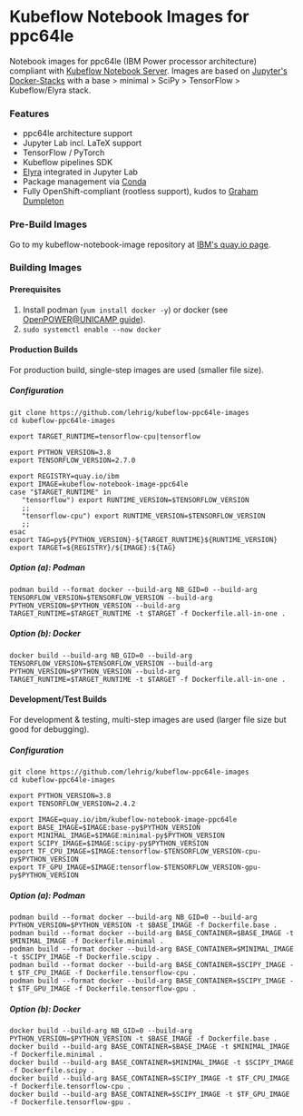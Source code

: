 # Kubeflow Notebook Images for ppc64le

Notebook images for ppc64le (IBM Power processor architecture) compliant with [Kubeflow Notebook Server](https://www.kubeflow.org/docs/notebooks/).
Images are based on [Jupyter's Docker-Stacks](https://github.com/jupyter/docker-stacks) with a base > minimal > SciPy > TensorFlow > Kubeflow/Elyra stack.

### Features
- ppc64le architecture support
- Jupyter Lab incl. LaTeX support
- TensorFlow / PyTorch
- Kubeflow pipelines SDK
- [Elyra](https://github.com/elyra-ai/elyra) integrated in Jupyter Lab
- Package management via [Conda](https://docs.conda.io)
- Fully OpenShift-compliant (rootless support), kudos to [Graham Dumpleton](https://www.openshift.com/blog/jupyter-on-openshift-part-6-running-as-an-assigned-user-id)

### Pre-Build Images
Go to my kubeflow-notebook-image repository at [IBM's quay.io page](https://quay.io/repository/ibm/kubeflow-notebook-image-ppc64le?tab=tags).

### Building Images

#### Prerequisites
1. Install podman (`yum install docker -y`) or docker (see [OpenPOWER@UNICAMP guide](https://openpower.ic.unicamp.br/post/installing-docker-from-repository/)).
2. `sudo systemctl enable --now docker`

#### Production Builds
For production build, single-step images are used (smaller file size).

##### Configuration
```
git clone https://github.com/lehrig/kubeflow-ppc64le-images
cd kubeflow-ppc64le-images

export TARGET_RUNTIME=tensorflow-cpu|tensorflow

export PYTHON_VERSION=3.8
export TENSORFLOW_VERSION=2.7.0

export REGISTRY=quay.io/ibm
export IMAGE=kubeflow-notebook-image-ppc64le
case "$TARGET_RUNTIME" in
   "tensorflow") export RUNTIME_VERSION=$TENSORFLOW_VERSION
   ;;
   "tensorflow-cpu") export RUNTIME_VERSION=$TENSORFLOW_VERSION
   ;;
esac
export TAG=py${PYTHON_VERSION}-${TARGET_RUNTIME}${RUNTIME_VERSION}
export TARGET=${REGISTRY}/${IMAGE}:${TAG}
```

##### Option (a): Podman
```
podman build --format docker --build-arg NB_GID=0 --build-arg TENSORFLOW_VERSION=$TENSORFLOW_VERSION --build-arg PYTHON_VERSION=$PYTHON_VERSION --build-arg TARGET_RUNTIME=$TARGET_RUNTIME -t $TARGET -f Dockerfile.all-in-one .
```

##### Option (b): Docker
```
docker build --build-arg NB_GID=0 --build-arg TENSORFLOW_VERSION=$TENSORFLOW_VERSION --build-arg PYTHON_VERSION=$PYTHON_VERSION --build-arg TARGET_RUNTIME=$TARGET_RUNTIME -t $TARGET -f Dockerfile.all-in-one .
```

#### Development/Test Builds
For development & testing, multi-step images are used (larger file size but good for debugging).

##### Configuration
```
git clone https://github.com/lehrig/kubeflow-ppc64le-images
cd kubeflow-ppc64le-images

export PYTHON_VERSION=3.8
export TENSORFLOW_VERSION=2.4.2

export IMAGE=quay.io/ibm/kubeflow-notebook-image-ppc64le
export BASE_IMAGE=$IMAGE:base-py$PYTHON_VERSION
export MINIMAL_IMAGE=$IMAGE:minimal-py$PYTHON_VERSION
export SCIPY_IMAGE=$IMAGE:scipy-py$PYTHON_VERSION
export TF_CPU_IMAGE=$IMAGE:tensorflow-$TENSORFLOW_VERSION-cpu-py$PYTHON_VERSION
export TF_GPU_IMAGE=$IMAGE:tensorflow-$TENSORFLOW_VERSION-gpu-py$PYTHON_VERSION
```

##### Option (a): Podman
```
podman build --format docker --build-arg NB_GID=0 --build-arg PYTHON_VERSION=$PYTHON_VERSION -t $BASE_IMAGE -f Dockerfile.base .
podman build --format docker --build-arg BASE_CONTAINER=$BASE_IMAGE -t $MINIMAL_IMAGE -f Dockerfile.minimal .
podman build --format docker --build-arg BASE_CONTAINER=$MINIMAL_IMAGE -t $SCIPY_IMAGE -f Dockerfile.scipy .
podman build --format docker --build-arg BASE_CONTAINER=$SCIPY_IMAGE -t $TF_CPU_IMAGE -f Dockerfile.tensorflow-cpu .
podman build --format docker --build-arg BASE_CONTAINER=$SCIPY_IMAGE -t $TF_GPU_IMAGE -f Dockerfile.tensorflow-gpu .
```

##### Option (b): Docker
```
docker build --build-arg NB_GID=0 --build-arg PYTHON_VERSION=$PYTHON_VERSION -t $BASE_IMAGE -f Dockerfile.base .
docker build --build-arg BASE_CONTAINER=$BASE_IMAGE -t $MINIMAL_IMAGE -f Dockerfile.minimal .
docker build --build-arg BASE_CONTAINER=$MINIMAL_IMAGE -t $SCIPY_IMAGE -f Dockerfile.scipy .
docker build --build-arg BASE_CONTAINER=$SCIPY_IMAGE -t $TF_CPU_IMAGE -f Dockerfile.tensorflow-cpu .
docker build --build-arg BASE_CONTAINER=$SCIPY_IMAGE -t $TF_GPU_IMAGE -f Dockerfile.tensorflow-gpu .
```
